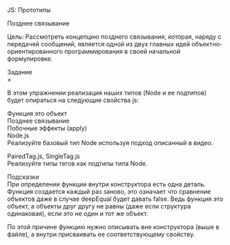 JS: Прототипы

Позднее связывание

Цель: Рассмотреть концепцию позднего связывания, которая, наряду с передачей сообщений, является одной из двух главных идей объектно-ориентированного программирования в своей начальной формулировке.



Задание<br/>
×<br/>

В этом упражнении реализация наших типов (Node и ее подтипов) будет опираться на следующие свойства js:

Функция это объект<br/>
Позднее связывание<br/>
Побочные эффекты (apply)<br/>
Node.js<br/>
Реализуйте базовый тип Node используя подход описанный в видео.<br/>

PairedTag.js, SingleTag.js<br/>
Реализуйте типы тегов как подтипы типа Node.<br/>

Подсказки<br/>
При определении функции внутри конструктора есть одна деталь. Функция создается каждый раз заново, это означает что сравнение объектов даже в случае deepEqual будет давать false. Ведь функция это объект, а объекты друг другу не равны (даже если структура одинаковая), если это не один и тот же объект.

По этой причине функцию нужно описывать вне конструктора (выше в файле), а внутри присваивать ее соответствующему свойству.